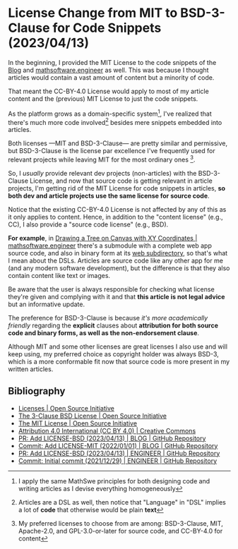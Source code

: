 <!-- Copyright (c) 2023 Tobias Briones. All rights reserved. -->
<!-- SPDX-License-Identifier: CC-BY-4.0 -->
<!-- This file is part of https://github.com/tobiasbriones/blog -->

# License Change from MIT to BSD-3-Clause for Code Snippets (2023/04/13)

In the beginning, I provided the MIT License to the code snippets of the
[Blog](/) and [mathsoftware.engineer](https://mathsoftware.engineer) as well.
This was because I thought articles would contain a vast amount of content but a
minority of code.

That meant the CC-BY-4.0 License would apply to most of my article content and
the (previous) MIT License to just the code snippets.

As the platform grows as a domain-specific system[^1], I've realized that
there's much more code involved[^2] besides mere snippets embedded into
articles.

[^1]: I apply the same MathSwe principles for both designing code and writing
    articles as I devise everything homogeneously

[^2]: Articles are a DSL as well, then notice that "Language" in "DSL" implies a
    lot of **code** that otherwise would be plain **text**

Both licenses —MIT and BSD-3-Clause— are pretty similar and permissive, but
BSD-3-Clause is the license par excellence I've frequently used for relevant
projects while leaving MIT for the most ordinary ones [^3].

[^3]: My preferred licenses to choose from are among: BSD-3-Clause, MIT, 
    Apache-2.0, and GPL-3.0-or-later for source code, and CC-BY-4.0 for content

So, I *usually* provide relevant dev projects (non-articles) with the
BSD-3-Clause License, and now that source code is getting relevant in article
projects, I'm getting rid of the MIT License for code snippets in articles, **so
both dev and article projects use the same license for source code**.

Notice that the existing CC-BY-4.0 License is not affected by any of this as it
only applies to content. Hence, in addition to the "content license" (e.g., CC),
I also provide a "source code license" (e.g., BSD).

**For example**, in
[Drawing a Tree on Canvas with XY Coordinates \| mathsoftware.engineer](https://mathsoftware.engineer/drawing-a-tree-on-canvas-with-xy-coordinates)
there's a submodule with a complete web app source code, and also in binary
form at its
[web subdirectory](https://mathsoftware.engineer/drawing-a-tree-on-canvas-with-xy-coordinates/web),
so that's what I mean about the DSLs. Articles are source code like any other
app for me (and any modern software development), but the difference is that 
they also contain content like text or images.

Be aware that the user is always responsible for checking what license they're
given and complying with it and that **this article is not legal advice** but
an informative update.

The preference for BSD-3-Clause is because *it's more academically friendly*
regarding the **explicit** clauses about **attribution for both source code
and binary forms, as well as the non-endorsement clause**.

Although MIT and some other licenses are great licenses I also use and will
keep using, my preferred choice as copyright holder was always BSD-3, which is a
more conformable fit now that source code is more present in my written
articles.

## Bibliography

- [Licenses \| Open Source Initiative](https://opensource.org/license)
- [The 3-Clause BSD License \| Open Source Initiative](https://opensource.org/license/bsd-3-clause)
- [The MIT License \| Open Source Initiative](https://opensource.org/license/mit)
- [Attribution 4.0 International (CC BY 4.0) \| Creative Commons](https://creativecommons.org/licenses/by/4.0)
- [PR: Add LICENSE-BSD (2023/04/13) \| BLOG \| GitHub Repository](https://github.com/tobiasbriones/blog/pull/31)
- [Commit: Add LICENSE-MIT (2022/01/01) \| BLOG \| GitHub Repository](https://github.com/tobiasbriones/blog/commit/81b2d2fb17493ea8ce7487f5c4f1132deb2c57d3)
- [PR: Add LICENSE-BSD (2023/04/13) \| ENGINEER \| GitHub Repository](https://github.com/mathsoftware/engineer/pull/6)
- [Commit: Initial commit (2021/12/29) \| ENGINEER \| GitHub Repository](https://github.com/mathsoftware/engineer/commit/6186cd2190cfd72937829be1d97585bacb6249f4)
